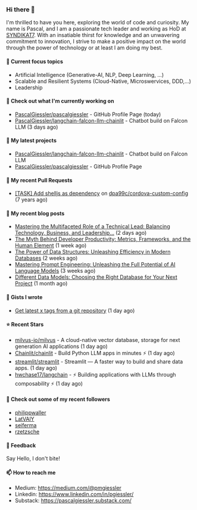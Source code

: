 ### Hi there 👋

I'm thrilled to have you here, exploring the world of code and curiosity. My name is Pascal, and I am a passionate tech leader and working as HoD at <a href="https://syndikat7.de">SYNDIKAT7</a>. With an insatiable thirst for knowledge and an unwavering commitment to innovation, I strive to make a positive impact on the world through the power of technology or at least I am doing my best.

#### 🚀 Current focus topics
* Artificial Intelligence (Generative-AI, NLP, Deep Learning, ...)
* Scalable and Resilient Systems (Cloud-Native, Microswervices, DDD,...)
* Leadership

#### 👷 Check out what I'm currently working on

- [PascalGiessler/pascalgiessler](https://github.com/PascalGiessler/pascalgiessler) - GitHub Profile Page (today)
- [PascalGiessler/langchain-falcon-llm-chainlit](https://github.com/PascalGiessler/langchain-falcon-llm-chainlit) - Chatbot build on Falcon LLM (3 days ago)

#### 🌱 My latest projects

- [PascalGiessler/langchain-falcon-llm-chainlit](https://github.com/PascalGiessler/langchain-falcon-llm-chainlit) - Chatbot build on Falcon LLM
- [PascalGiessler/pascalgiessler](https://github.com/PascalGiessler/pascalgiessler) - GitHub Profile Page


#### 🔨 My recent Pull Requests

- [[TASK] Add shelljs as dependency](https://github.com/dpa99c/cordova-custom-config/pull/54) on [dpa99c/cordova-custom-config](https://github.com/dpa99c/cordova-custom-config) (7 years ago)

#### 📜 My recent blog posts

- [Mastering the Multifaceted Role of a Technical Lead: Balancing Technology, Business, and Leadership…](https://medium.com/@pmgiessler/mastering-the-multifaceted-role-of-a-technical-lead-balancing-technology-business-and-leadership-7b8e7dd7de67?source=rss-97723e613dbd------2) (2 days ago)
- [The Myth Behind Developer Productivity: Metrics, Frameworks, and the Human Element](https://medium.com/@pmgiessler/the-myth-behind-developer-productivity-metrics-frameworks-and-the-human-element-185f18c4077d?source=rss-97723e613dbd------2) (1 week ago)
- [The Power of Data Structures: Unleashing Efficiency in Modern Databases](https://medium.com/@pmgiessler/the-power-of-data-structures-unleashing-efficiency-in-modern-databases-15403fa0a2c8?source=rss-97723e613dbd------2) (2 weeks ago)
- [Mastering Prompt Engineering: Unleashing the Full Potential of AI Language Models](https://medium.com/@pmgiessler/mastering-prompt-engineering-unleashing-the-full-potential-of-ai-language-models-39f46737bf22?source=rss-97723e613dbd------2) (3 weeks ago)
- [Different Data Models: Choosing the Right Database for Your Next Project](https://medium.com/@pmgiessler/different-data-models-choosing-the-right-database-for-your-next-project-66b49cc88298?source=rss-97723e613dbd------2) (1 month ago)

#### 📓 Gists I wrote

- [Get latest x tags from a git repository](https://gist.github.com/09af282b7e3839a9ad7fcc8a629ce03e) (1 day ago)

#### ⭐ Recent Stars

- [milvus-io/milvus](https://github.com/milvus-io/milvus) - A cloud-native vector database, storage for next generation AI applications (1 day ago)
- [Chainlit/chainlit](https://github.com/Chainlit/chainlit) - Build Python LLM apps in minutes ⚡️ (1 day ago)
- [streamlit/streamlit](https://github.com/streamlit/streamlit) - Streamlit — A faster way to build and share data apps. (1 day ago)
- [hwchase17/langchain](https://github.com/hwchase17/langchain) - ⚡ Building applications with LLMs through composability ⚡ (1 day ago)

#### 👯 Check out some of my recent followers

- [philippwaller](https://github.com/philippwaller)
- [LatVAlY](https://github.com/LatVAlY)
- [seiferma](https://github.com/seiferma)
- [rzetzsche](https://github.com/rzetzsche)

#### 💬 Feedback

Say Hello, I don't bite!

#### 📫 How to reach me

- Medium: https://medium.com/@pmgiessler
- Linkedin: https://www.linkedin.com/in/pgiessler/
- Substack: https://pascalgiessler.substack.com/
